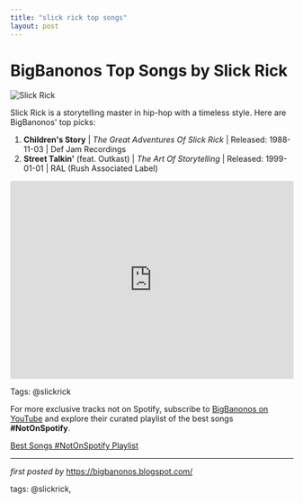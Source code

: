 ```yaml
---
title: "slick rick top songs"
layout: post
---
```

<h1>BigBanonos Top Songs by Slick Rick</h1>
<img src="https://www.udiscovermusic.com/wp-content/uploads/2020/01/Slick-Rick-Jonathan-Mannion.jpg" alt="Slick Rick"> <p>Slick Rick is a storytelling master in hip-hop with a timeless style. Here are BigBanonos' top picks:</p> <ol> <li><strong>Children's Story</strong> | <em>The Great Adventures Of Slick Rick</em> | Released: 1988-11-03 | Def Jam Recordings</li> <li><strong>Street Talkin'</strong> (feat. Outkast) | <em>The Art Of Storytelling</em> | Released: 1999-01-01 | RAL (Rush Associated Label)</li>
</ol> <div> <iframe src="https://open.spotify.com/embed/playlist/5EghAyUTxi7N4o7BA73VQM?utm_source=generator" width="100%" height="352" frameborder="0" allow="autoplay; clipboard-write; encrypted-media; fullscreen; picture-in-picture" loading="lazy"></iframe>
</div>
<p>Tags: @slickrick</p>


<!--Subscribe and Playlist Links-->
<div>
    <p>For more exclusive tracks not on Spotify, subscribe to <a href="https://www.youtube.com/@BigBanonos" target="_blank">BigBanonos on YouTube</a> and explore their curated playlist of the best songs <strong>#NotOnSpotify</strong>.</p>
    <p><a href="https://www.youtube.com/playlist?list=PLtuNtuTatqI0kFahUCbtbfenC_ET5O_tr" target="_blank">Best Songs #NotOnSpotify Playlist<br /></a></p></div>

<hr />

<p><em>first posted by</em> <a href="https://bigbanonos.blogspot.com/" rel="noopener" target="_new">https://bigbanonos.blogspot.com/</a></p>

<p>tags: @slickrick,</p>

